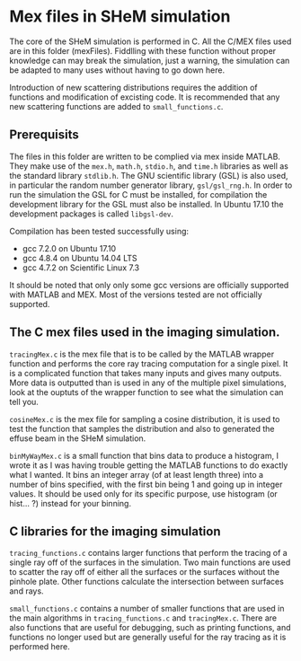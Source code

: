 Mex files in SHeM simulation
============================

The core of the SHeM simulation is performed in C. All the C/MEX files used are
in this folder (mexFiles). Fiddlling with these function without proper
knowledge can may break the simulation, just a warning, the simulation can be
adapted to many uses without having to go down here.

Introduction of new scattering distributions requires the addition of functions
and modification of excisting code. It is recommended that any new scattering
functions are added to `small_functions.c`.

## Prerequisits

The files in this folder are written to be complied via mex inside MATLAB. They
make use of the `mex.h`, `math.h`, `stdio.h`, and `time.h` libraries as well as
the standard library  `stdlib.h`. The GNU scientific library (GSL) is also used,
in particular the random number generator library, `gsl/gsl_rng.h`. In order to
run the simulation the GSL for C must be installed, for compilation the
development library for the GSL must also be installed. In Ubuntu 17.10 the
development packages is called `libgsl-dev`.

Compilation has been tested successfully using:

 - gcc 7.2.0 on Ubuntu 17.10
 - gcc 4.8.4 on Ubuntu 14.04 LTS
 - gcc 4.7.2 on Scientific Linux 7.3

It should be noted that only only some gcc versions are officially supported with
MATLAB and MEX. Most of the versions tested are not officially supported.

## The C mex files used in the imaging simulation.

`tracingMex.c` is the mex file that is to be called by the MATLAB wrapper
function and performs the core ray tracing computation for a single pixel. It is
a complicated function that takes many inputs and gives many outputs. More data
is outputted than is used in any of the multiple pixel simulations, look at the
ouptuts of the wrapper function to see what the simulation can tell you.

`cosineMex.c` is the mex file for sampling a cosine distribution, it is used to
test the function that samples the distribution and also to generated the effuse
beam in the SHeM simulation.

`binMyWayMex.c` is a small function that bins data to produce a histogram, I
wrote it as I was having trouble getting the MATLAB functions to do exactly what
I wanted. It bins an integer array (of at least length three) into a number of
bins specified, with the first bin being 1 and going up in integer values. It
should be used only for its specific purpose, use histogram (or hist... ?)
instead for your binning.

## C libraries for the imaging simulation

`tracing_functions.c` contains larger functions that perform the tracing of a
single ray off of the surfaces in the simulation. Two main functions are used
to scatter the ray off of either all the surfaces or the surfaces without the
pinhole plate. Other functions calculate the intersection between surfaces and
rays.

`small_functions.c` contains a number of smaller functions that are used in the
main algorithms in `tracing_functions.c` and `tracingMex.c`. There are also
functions that are useful for debugging, such as printing functions, and
functions no longer used but are generally useful for the ray tracing as it is
performed here.
